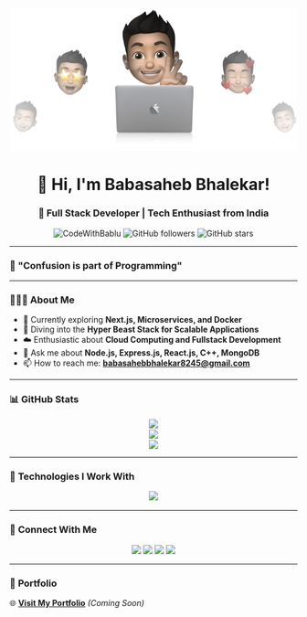<p align="center"><img src="cover-thompson.png"></p>

<h1 align="center">👋 Hi, I'm Babasaheb Bhalekar!</h1>
<h3 align="center">🚀 Full Stack Developer | Tech Enthusiast from India</h3>

<p align="center"> 
  <img src="https://komarev.com/ghpvc/?username=CodeWithBablu&label=Profile%20Views&color=0e75b6&style=flat" alt="CodeWithBablu" /> 
  <img alt="GitHub followers" src="https://img.shields.io/github/followers/CodeWithBablu?style=social" />
  <img alt="GitHub stars" src="https://img.shields.io/github/stars/CodeWithBablu?style=social" />
</p>

---

### 🌟 **"Confusion is part of Programming"**

---

### 👨🏻‍💻 **About Me**
- 🔭 Currently exploring **Next.js, Microservices, and Docker**  
- 🌱 Diving into the **Hyper Beast Stack for Scalable Applications**  
- ☁️ Enthusiastic about **Cloud Computing and Fullstack Development**  
- 💬 Ask me about **Node.js, Express.js, React.js, C++, MongoDB**  
- 📫 How to reach me: **[babasahebbhalekar8245@gmail.com](mailto:babasahebbhalekar8245@gmail.com)**  

---

### 📊 **GitHub Stats**
<p align="center">
  <img align="center" src="https://github-readme-stats.vercel.app/api?username=CodeWithBablu&theme=radical&show_icons=true&count_private=true" />
  <br />
  <img align="center" src="https://github-readme-streak-stats.herokuapp.com/?user=CodeWithBablu&theme=radical&hide_border=true" />
  <br />
  <img align="center" src="https://github-readme-stats.anuraghazra1.vercel.app/api/top-langs/?username=CodeWithBablu&theme=radical&hide_border=true&no-bg=true&langs_count=6" />
</p>

---

### 🚀 **Technologies I Work With**
<p align="center">
  <a href="https://skillicons.dev">
    <img src="https://skillicons.dev/icons?i=git,bootstrap,c,cpp,css,discord,docker,express,github,html,java,js,linux,md,mysql,nextjs,nodejs,react,tailwind,ts,vscode&perline=14" />
  </a>
</p>

---

### 🤝 **Connect With Me**
<p align="center">
  <a href="https://www.linkedin.com/in/babasahebbhalekar/"><img src="https://img.shields.io/badge/-LinkedIn-0077B5?style=for-the-badge&logo=Linkedin&logoColor=white"/></a>
  <a href="mailto:babasahebbhalekar8245@gmail.com"><img src="https://img.shields.io/badge/-Email-D14836?style=for-the-badge&logo=Gmail&logoColor=white"/></a>
  <a href="https://leetcode.com/u/babasaheb256/"><img src="https://img.shields.io/badge/-LeetCode-FFA116?style=for-the-badge&logo=leetcode&logoColor=white"/></a>
  <a href="https://www.codechef.com/users/babasaheb256"><img src="https://img.shields.io/badge/codechef-brown?style=for-the-badge&logo=codechef&logoColor=white"/></a>
</p>

---

### 🎨 **Portfolio**
🌐 **[Visit My Portfolio](#)** _(Coming Soon)_  
